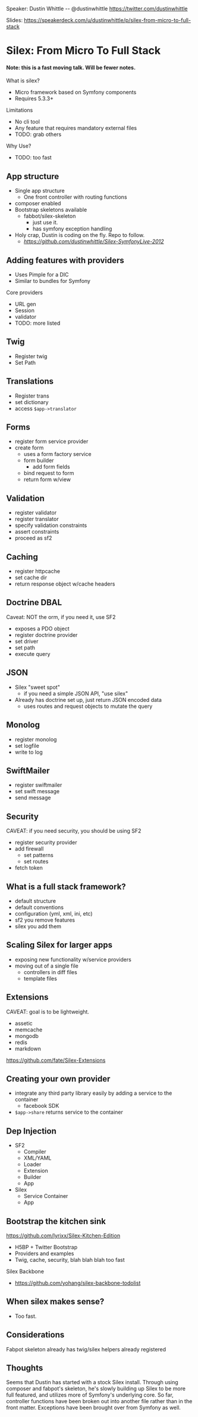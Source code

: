 Speaker: Dustin Whittle -- @dustinwhittle https://twitter.com/dustinwhittle

Slides: https://speakerdeck.com/u/dustinwhittle/p/silex-from-micro-to-full-stack

# Silex: From Micro To Full Stack

#### Note: this is a fast moving talk. Will be fewer notes.

What is silex?
- Micro framework based on Symfony components
- Requires 5.3.3+

Limitations
- No cli tool
- Any feature that requires mandatory external files
- TODO: grab others

Why Use?
- TODO: too fast

## App structure
- Single app structure
  - One front controller with routing functions
- composer enabled
- Bootstrap skeletons available
  - fabbot/silex-skeleton
    - just use it.
    - has symfony exception handling
- Holy crap, Dustin is coding on the fly. Repo to follow.
  - _https://github.com/dustinwhittle/Silex-SymfonyLive-2012_

## Adding features with providers
- Uses Pimple for a DIC
- Similar to bundles for Symfony

Core providers
- URL gen
- Session
- validator
- TODO: more listed

## Twig
- Register twig
- Set Path

## Translations
- Register trans
- set dictionary
- access `$app->translator`

## Forms
- register form service provider
- create form
  - uses a form factory service
  - form builder
    - add form fields
  - bind request to form
  - return form w/view

## Validation
- register validator
- register translator
- specify validation constraints
- assert constraints
- proceed as sf2

## Caching
- register httpcache
- set cache dir
- return response object w/cache headers

## Doctrine DBAL
Caveat: NOT the orm, if you need it, use SF2

- exposes a PDO object
- register doctrine provider
- set driver
- set path
- execute query

## JSON
- Silex "sweet spot"
  - if you need a simple JSON API, "use silex"
- Already has doctrine set up, just return JSON encoded data
  - uses routes and request objects to mutate the query

## Monolog
- register monolog
- set logfile
- write to log

## SwiftMailer
- register swiftmailer
- set swift message
- send message

## Security
CAVEAT: if you need security, you should be using SF2
- register security provider
- add firewall
  - set patterns
  - set routes
- fetch token


## What is a full stack framework?
- default structure
- default conventions
- configuration (yml, xml, ini, etc)
- sf2 you remove features
- silex you add them

## Scaling Silex for larger apps
- exposing new functionality w/service providers
- moving out of a single file
  - controllers in diff files
  - template files

## Extensions
CAVEAT: goal is to be lightweight.
- assetic
- memcache
- mongodb
- redis
- markdown

https://github.com/fate/Silex-Extensions

## Creating your own provider
- integrate any third party library easily by adding a service to the container
  - facebook SDK
- `$app->share` returns service to the container

## Dep Injection
- SF2
  - Compiler
  - XML/YAML
  - Loader
  - Extension
  - Builder
  - App
- Silex
  - Service Container
  - App

## Bootstrap the kitchen sink
https://github.com/lyrixx/Silex-Kitchen-Edition
- H5BP + Twitter Bootstrap
- Providers and examples
- Twig, cache, security, blah blah blah too fast

Silex Backbone
- https://github.com/yohang/silex-backbone-todolist

## When silex makes sense?
- Too fast.


## Considerations
Fabpot skeleton already has twig/silex helpers already registered

## Thoughts
Seems that Dustin has started with a stock Silex install. Through
using composer and fabpot's skeleton, he's slowly building up Silex to be
more full featured, and utilizes more of Symfony's underlying core. So far,
controller functions have been broken out into another file rather than in the
front matter. Exceptions have been brought over from Symfony as well.
